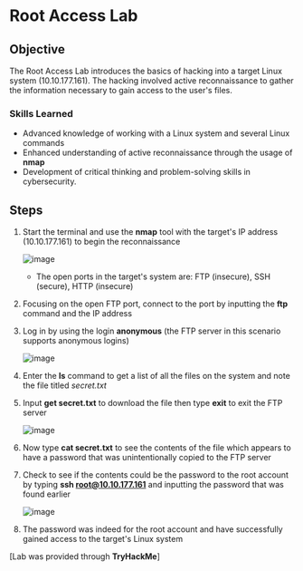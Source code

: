 # Root Access Lab

## Objective
The Root Access Lab introduces the basics of hacking into a target Linux system (10.10.177.161). The hacking involved active reconnaissance to gather the information necessary to gain access to the user's files.

### Skills Learned
- Advanced knowledge of working with a Linux system and several Linux commands
- Enhanced understanding of active reconnaissance through the usage of **nmap**
- Development of critical thinking and problem-solving skills in cybersecurity.

## Steps
1. Start the terminal and use the **nmap** tool with the target's IP address (10.10.177.161) to begin the reconnaissance
   
   ![image](https://github.com/user-attachments/assets/55e59d16-bc5f-40c5-96dc-cfe9ab85eca7)
   - The open ports in the target's system are: FTP (insecure), SSH (secure), HTTP (insecure)
3. Focusing on the open FTP port, connect to the port by inputting the **ftp** command and the IP address
4. Log in by using the login **anonymous** (the FTP server in this scenario supports anonymous logins)
  
   ![image](https://github.com/user-attachments/assets/dc3df797-011e-47e2-ad47-fef4737fddb9)
5. Enter the **ls** command to get a list of all the files on the system and note the file titled *secret.txt*
6. Input **get secret.txt** to download the file then type **exit** to exit the FTP server
   
   ![image](https://github.com/user-attachments/assets/585d971e-8d60-4c44-923c-8685be3e78fb)
8. Now type **cat secret.txt** to see the contents of the file which appears to have a password that was unintentionally copied to the FTP server
9. Check to see if the contents could be the password to the root account by typing **ssh root@10.10.177.161** and inputting the password that was found earlier

   ![image](https://github.com/user-attachments/assets/00232fee-d5aa-4ad3-b0c0-1b3f28630992)
10. The password was indeed for the root account and have successfully gained access to the target's Linux system


[Lab was provided through **TryHackMe**]
